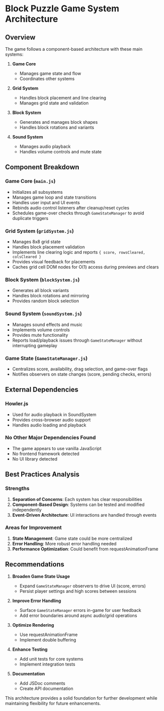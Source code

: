 # Block Puzzle Game System Architecture

## Overview

The game follows a component-based architecture with these main systems:

1. **Game Core**
   - Manages game state and flow
   - Coordinates other systems

2. **Grid System**
   - Handles block placement and line clearing
   - Manages grid state and validation

3. **Block System**
   - Generates and manages block shapes
   - Handles block rotations and variants

4. **Sound System**
   - Manages audio playback
   - Handles volume controls and mute state

## Component Breakdown

### Game Core (`main.js`)
- Initializes all subsystems
- Manages game loop and state transitions
- Handles user input and UI events
- Rebinds audio control listeners after cleanup/reset cycles
- Schedules game-over checks through `GameStateManager` to avoid duplicate triggers

### Grid System (`gridSystem.js`)
- Manages 8x8 grid state
- Handles block placement validation
- Implements line clearing logic and reports `{ score, rowsCleared, colsCleared }`
- Provides visual feedback for placements
- Caches grid cell DOM nodes for O(1) access during previews and clears

### Block System (`blockSystem.js`)
- Generates all block variants
- Handles block rotations and mirroring
- Provides random block selection

### Sound System (`soundSystem.js`)
- Manages sound effects and music
- Implements volume controls
- Provides mute functionality
- Reports load/playback issues through `GameStateManager` without interrupting gameplay

### Game State (`GameStateManager.js`)
- Centralizes score, availability, drag selection, and game-over flags
- Notifies observers on state changes (score, pending checks, errors)

## External Dependencies

### Howler.js
- Used for audio playback in SoundSystem
- Provides cross-browser audio support
- Handles audio loading and playback

### No Other Major Dependencies Found
- The game appears to use vanilla JavaScript
- No frontend framework detected
- No UI library detected

## Best Practices Analysis

### Strengths
1. **Separation of Concerns**: Each system has clear responsibilities
2. **Component-Based Design**: Systems can be tested and modified independently
3. **Event-Driven Architecture**: UI interactions are handled through events

### Areas for Improvement
1. **State Management**: Game state could be more centralized
2. **Error Handling**: More robust error handling needed
3. **Performance Optimization**: Could benefit from requestAnimationFrame

## Recommendations

1. **Broaden Game State Usage**
   - Expand `GameStateManager` observers to drive UI (score, errors)
   - Persist player settings and high scores between sessions

2. **Improve Error Handling**
   - Surface `GameStateManager` errors in-game for user feedback
   - Add error boundaries around async audio/grid operations

3. **Optimize Rendering**
   - Use requestAnimationFrame
   - Implement double buffering

4. **Enhance Testing**
   - Add unit tests for core systems
   - Implement integration tests

5. **Documentation**
   - Add JSDoc comments
   - Create API documentation

This architecture provides a solid foundation for further development while maintaining flexibility for future enhancements.
